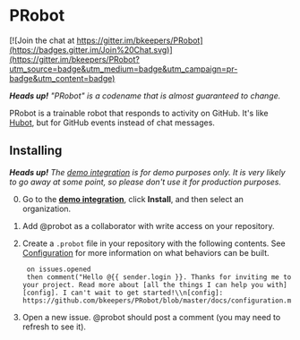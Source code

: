 # PRobot

[![Join the chat at https://gitter.im/bkeepers/PRobot](https://badges.gitter.im/Join%20Chat.svg)](https://gitter.im/bkeepers/PRobot?utm_source=badge&utm_medium=badge&utm_campaign=pr-badge&utm_content=badge)

_**Heads up!** "PRobot" is a codename that is almost guaranteed to change._

PRobot is a trainable robot that responds to activity on GitHub. It's like [Hubot](https://hubot.github.com/), but for GitHub events instead of chat messages.

## Installing

_**Heads up!** The [demo integration](https://github.com/integration/probot-demo) is for demo purposes only. It is very likely to go away at some point, so please don't use it for production purposes._

0. Go to the **[demo integration](https://github.com/integration/probot-demo)**, click **Install**, and then select an organization.
0. Add @probot as a collaborator with write access on your repository.
0. Create a `.probot` file in your repository with the following contents. See [Configuration](docs/configuration.md) for more information on what behaviors can be built.

        on issues.opened
        then comment("Hello @{{ sender.login }}. Thanks for inviting me to your project. Read more about [all the things I can help you with][config]. I can't wait to get started!\\n[config]: https://github.com/bkeepers/PRobot/blob/master/docs/configuration.md");

0. Open a new issue. @probot should post a comment (you may need to refresh to see it).
